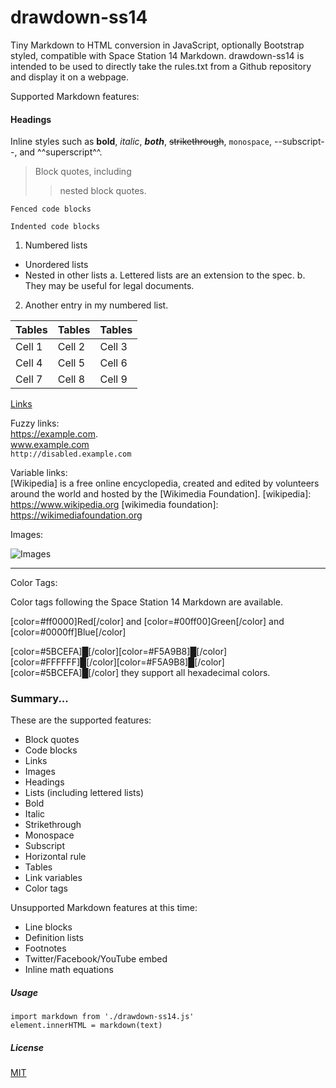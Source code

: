 # drawdown-ss14


Tiny Markdown to HTML conversion in JavaScript, optionally Bootstrap styled, compatible with Space Station 14 Markdown.
drawdown-ss14 is intended to be used to directly take the rules.txt from a Github repository and display it on a webpage.

Supported Markdown features:

#### Headings

Inline styles such as **bold**, *italic*, ***both***, ~~strikethrough~~, `monospace`, --subscript--, and ^^superscript^^.

> Block quotes, including
> > nested block quotes.

```
Fenced code blocks
```

    Indented code blocks

1. Numbered lists
- Unordered lists
- Nested in other lists
  a. Lettered lists are an extension to the spec.
  b. They may be useful for legal documents.
2. Another entry in my numbered list.

| Tables | Tables | Tables |
| ------ | ------ | ------ |
| Cell 1 | Cell 2 | Cell 3 |
| Cell 4 | Cell 5 | Cell 6 |
| Cell 7 | Cell 8 | Cell 9 |

[Links](https://github.com/ZeroDayDaemon/drawdown-ss14)

Fuzzy links:  
https://example.com.  
www.example.com  
`http://disabled.example.com`

Variable links:  
[Wikipedia] is a free online encyclopedia, created and edited by volunteers around the world and hosted by the [Wikimedia Foundation].
[wikipedia]: https://www.wikipedia.org
[wikimedia foundation]: https://wikimediafoundation.org

Images:

![Images](https://upload.wikimedia.org/wikipedia/commons/4/48/Markdown-mark.svg)

---

Color Tags:

Color tags following the Space Station 14 Markdown are available.

[color=#ff0000]Red[/color] and [color=#00ff00]Green[/color] and [color=#0000ff]Blue[/color]

[color=#5BCEFA]█[/color][color=#F5A9B8]█[/color][color=#FFFFFF]█[/color][color=#F5A9B8]█[/color][color=#5BCEFA]█[/color]
they support all hexadecimal colors.

### Summary...

These are the supported features:

- Block quotes
- Code blocks
- Links
- Images
- Headings
- Lists (including lettered lists)
- Bold
- Italic
- Strikethrough
- Monospace
- Subscript
- Horizontal rule
- Tables
- Link variables
- Color tags

Unsupported Markdown features at this time:

- Line blocks
- Definition lists
- Footnotes
- Twitter/Facebook/YouTube embed
- Inline math equations

##### Usage

    import markdown from './drawdown-ss14.js'
    element.innerHTML = markdown(text)

##### License

[MIT](https://github.com/ZeroDayDaemon/drawdown-ss14/blob/master/LICENSE)
